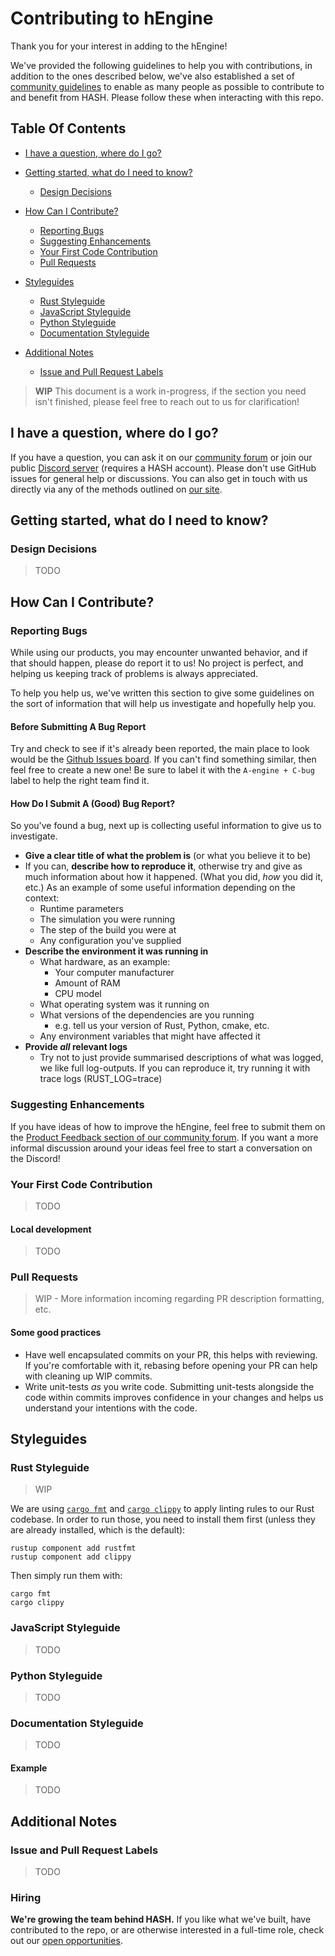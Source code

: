 [comment]: <> (This CONTRIBUTING guide was heavily inspired by the great one provided by the lovely folks at Atom [https://github.com/atom/atom/blob/master/CONTRIBUTING.md])

# Contributing to hEngine

Thank you for your interest in adding to the hEngine!

We've provided the following guidelines to help you with contributions, in addition to the ones described below, we've
also established a set of [community guidelines](https://hash.ai/legal/community) to enable as many people as possible
to contribute to and benefit from HASH. Please follow these when interacting with this repo.

## Table Of Contents

- [I have a question, where do I go?](#i-have-a-question--where-do-i-go-)

- [Getting started, what do I need to know?](#getting-started--what-do-i-need-to-know-)

  - [Design Decisions](#design-decisions)

- [How Can I Contribute?](#how-can-i-contribute-)

  - [Reporting Bugs](#reporting-bugs)
  - [Suggesting Enhancements](#suggesting-enhancements)
  - [Your First Code Contribution](#your-first-code-contribution)
  - [Pull Requests](#pull-requests)

- [Styleguides](#styleguides)

  - [Rust Styleguide](#rust-styleguide)
  - [JavaScript Styleguide](#javascript-styleguide)
  - [Python Styleguide](#python-styleguide)
  - [Documentation Styleguide](#documentation-styleguide)

- [Additional Notes](#additional-notes)
  - [Issue and Pull Request Labels](#issue-and-pull-request-labels)

> **WIP** This document is a work in-progress, if the section you need isn't finished, please feel free to reach out to us for clarification!

## I have a question, where do I go?

If you have a question, you can ask it on our [community forum](https://hash.community/) or join our public [Discord server](https://hash.ai/discord) (requires a HASH account). Please don't use GitHub issues for general help or discussions. You can also get in touch with us directly via any of the methods outlined on [our site](https://hash.ai/contact).

## Getting started, what do I need to know?

### Design Decisions

> TODO

## How Can I Contribute?

### Reporting Bugs

While using our products, you may encounter unwanted behavior, and if that should happen, please do report it to us! No project is perfect, and helping us keeping track of problems is always appreciated.

To help you help us, we've written this section to give some guidelines on the sort of information that will help us investigate and hopefully help you.

#### Before Submitting A Bug Report

Try and check to see if it's already been reported, the main place to look would be the [Github Issues board](https://github.com/hashintel/hash/issues). If you can't find something similar, then feel free to create a new one! Be sure to label it with the `A-engine + C-bug` label to help the right team find it.

#### How Do I Submit A (Good) Bug Report?

So you've found a bug, next up is collecting useful information to give us to investigate.

- **Give a clear title of what the problem is** (or what you believe it to be)
- If you can, **describe how to reproduce it**, otherwise try and give as much information about how it happened. (What you did, _how_ you did it, etc.) As an example of some useful information depending on the context:
  - Runtime parameters
  - The simulation you were running
  - The step of the build you were at
  - Any configuration you've supplied
- **Describe the environment it was running in**
  - What hardware, as an example:
    - Your computer manufacturer
    - Amount of RAM
    - CPU model
  - What operating system was it running on
  - What versions of the dependencies are you running
    - e.g. tell us your version of Rust, Python, cmake, etc.
  - Any environment variables that might have affected it
- **Provide _all_ relevant logs**
  - Try not to just provide summarised descriptions of what was logged, we like full log-outputs. If you can reproduce it, try running it with trace logs (RUST_LOG=trace)

### Suggesting Enhancements

If you have ideas of how to improve the hEngine, feel free to submit them on the [Product Feedback section of our community forum](https://community.hash.ai/c/product-feedback/2). If you want a more informal discussion around your ideas feel free to start a conversation on the Discord!

[comment]: <> (The following sections are comments until the wishlist section of the new website is live)
[comment]: <> (#### Before Submitting An Enhancement Suggestion)

[comment]: <> (> TODO)

[comment]: <> (#### How Do I Submit A &#40;Good&#41; Enhancement Suggestion?)

[comment]: <> (> TODO)

### Your First Code Contribution

> TODO

#### Local development

> TODO

### Pull Requests

> WIP - More information incoming regarding PR description formatting, etc.

#### Some good practices

- Have well encapsulated commits on your PR, this helps with reviewing. If you're comfortable with it, rebasing before opening your PR can help with cleaning up WIP commits.
- Write unit-tests _as_ you write code. Submitting unit-tests alongside the code within commits improves confidence in your changes and helps us understand your intentions with the code.

## Styleguides

[comment]: <> (Cross-link to global style guides for the repo when they're added)

### Rust Styleguide

> WIP

We are using [`cargo fmt`](https://github.com/rust-lang/rustfmt) and [`cargo clippy`](https://github.com/rust-lang/rust-clippy) to apply linting rules to our Rust codebase. In order to run those, you need to install them first (unless they are already installed, which is the default):

```shell
rustup component add rustfmt
rustup component add clippy
```

Then simply run them with:

```shell
cargo fmt
cargo clippy
```

### JavaScript Styleguide

> TODO

### Python Styleguide

> TODO

### Documentation Styleguide

> TODO

#### Example

> TODO

## Additional Notes

### Issue and Pull Request Labels

> TODO

### Hiring

**We're growing the team behind HASH.** If you like what we've built, have contributed to the repo, or are otherwise interested in a full-time role, check out our [open opportunities](https://hash.ai/careers).
